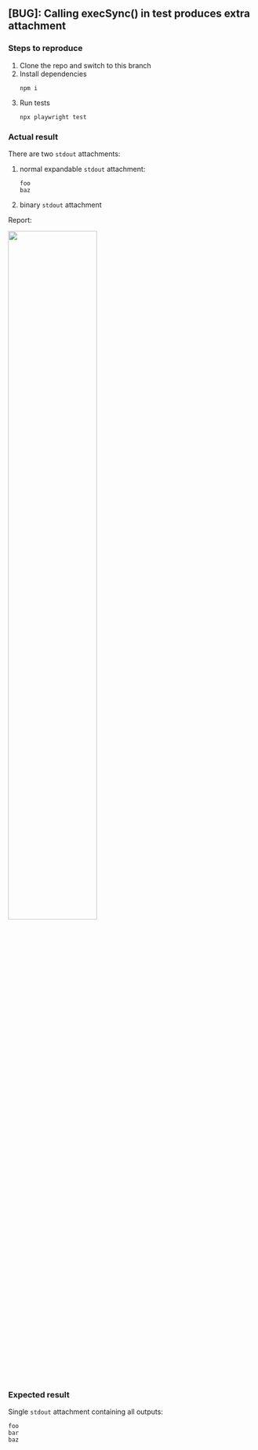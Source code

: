 ## [BUG]: Calling execSync() in test produces extra attachment

### Steps to reproduce

1. Clone the repo and switch to this branch
2. Install dependencies
    ```
    npm i
    ```
3. Run tests
    ```
    npx playwright test
    ```

### Actual result
There are two `stdout` attachments:
1. normal expandable `stdout` attachment: 
   ```
   foo
   baz
   ```
2. binary `stdout` attachment

Report:

<img width="60%" src="https://github.com/user-attachments/assets/8fb733c5-0284-4a83-b666-1ee737bd84c8">

### Expected result
Single `stdout` attachment containing all outputs:
```
foo
bar
baz
```
